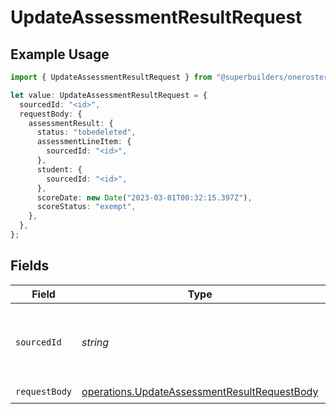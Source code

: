 # UpdateAssessmentResultRequest

## Example Usage

```typescript
import { UpdateAssessmentResultRequest } from "@superbuilders/oneroster/models/operations";

let value: UpdateAssessmentResultRequest = {
  sourcedId: "<id>",
  requestBody: {
    assessmentResult: {
      status: "tobedeleted",
      assessmentLineItem: {
        sourcedId: "<id>",
      },
      student: {
        sourcedId: "<id>",
      },
      scoreDate: new Date("2023-03-01T00:32:15.397Z"),
      scoreStatus: "exempt",
    },
  },
};
```

## Fields

| Field                                                                                                        | Type                                                                                                         | Required                                                                                                     | Description                                                                                                  |
| ------------------------------------------------------------------------------------------------------------ | ------------------------------------------------------------------------------------------------------------ | ------------------------------------------------------------------------------------------------------------ | ------------------------------------------------------------------------------------------------------------ |
| `sourcedId`                                                                                                  | *string*                                                                                                     | :heavy_check_mark:                                                                                           | The sourcedId of the assessment result to update                                                             |
| `requestBody`                                                                                                | [operations.UpdateAssessmentResultRequestBody](../../models/operations/updateassessmentresultrequestbody.md) | :heavy_check_mark:                                                                                           | N/A                                                                                                          |